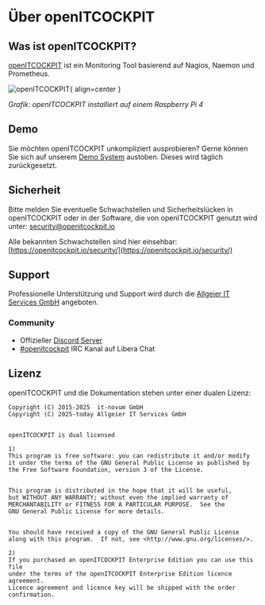# Über openITCOCKPIT

## Was ist openITCOCKPIT? 

[openITCOCKPIT](https://openitcockpit.io/) ist ein Monitoring Tool basierend auf Nagios, Naemon und Prometheus. 


![openITCOCKPIT](images/raspberrypi.jpg){ align=center }

*Grafik: openITCOCKPIT installiert auf einem Raspberry Pi 4*

## Demo
Sie möchten openITCOCKPIT unkompliziert ausprobieren? Gerne können Sie sich auf unserem [Demo System](https://demo.openitcockpit.io/) austoben. Dieses wird täglich zurückgesetzt.

## Sicherheit

Bitte melden Sie eventuelle Schwachstellen und Sicherheitslücken in openITCOCKPIT oder in der Software, die von openITCOCKPIT genutzt wird unter: [security@openitcockpit.io](mailto:security@openitcockpit.io)

Alle bekannten Schwachstellen sind hier einsehbar: [https://openitcockpit.io/security/](https://openitcockpit.io/security/)

## Support
Professionelle Unterstützung und Support wird durch die [Allgeier IT Services GmbH](https://www.allgeier-its.com/) angeboten.

### Community

* Offizieller [Discord Server](https://discord.gg/G8KhxKuQ9G)
* [#openitcockpit](https://web.libera.chat/#openitcockpit) IRC Kanal auf Libera Chat


## Lizenz

openITCOCKPIT und die Dokumentation stehen unter einer dualen Lizenz:

```
Copyright (C) 2015-2025  it-novum GmbH
Copyright (C) 2025-today Allgeier IT Services GmbH


openITCOCKPIT is dual licensed

1)
This program is free software: you can redistribute it and/or modify
it under the terms of the GNU General Public License as published by
the Free Software Foundation, version 3 of the License.


This program is distributed in the hope that it will be useful,
but WITHOUT ANY WARRANTY; without even the implied warranty of
MERCHANTABILITY or FITNESS FOR A PARTICULAR PURPOSE.  See the
GNU General Public License for more details.


You should have received a copy of the GNU General Public License
along with this program.  If not, see <http://www.gnu.org/licenses/>.

2)
If you purchased an openITCOCKPIT Enterprise Edition you can use this file
under the terms of the openITCOCKPIT Enterprise Edition licence agreement.
Licence agreement and licence key will be shipped with the order
confirmation.
```
